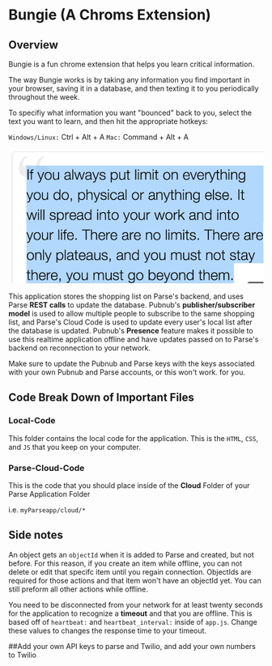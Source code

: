 # Bungie (A Chroms Extension)  
## Overview   
Bungie is a fun chrome extension that helps you learn critical information.  

The way Bungie works is by taking any information you find important in your browser, saving it in a database, and then texting it to you periodically throughout the week.  

To specifiy what information you want "bounced" back to you, select the text you want to learn, and then hit the appropriate hotkeys:  

`Windows/Linux:` Ctrl + Alt + A
`Mac:` Command + Alt + A  

![image of text selection](./README_images/selected.png "Selected Text")

This application stores the shopping list on Parse's backend, and uses Parse **REST calls** to update the database. Pubnub's **publisher/subscriber model** is used to allow multiple people to subscribe to the same shopping list, and Parse's Cloud Code is used to update every user's local list after the database is updated. Pubnub's **Presence** feature makes it possible to use this realtime application offline and have updates passed on to Parse's backend on reconnection to your network.  

Make sure to update the Pubnub and Parse keys with the keys associated with your own Pubnub and Parse accounts, or this won't work. for you.


## Code Break Down of Important Files  
### Local-Code  
This folder contains the local code for the application. This is the `HTML`, `CSS`, and `JS` that you keep on your computer.  

### Parse-Cloud-Code  
This is the code that you should place inside of the **Cloud** Folder of your Parse Application Folder  

i.e. `myParseapp/cloud/*`

## Side notes  

An object gets an `objectId` when it is added to Parse and created, but not before. For this reason, if you create an item while offline, you can not delete or edit that specifc item until you regain connection. ObjectIds are required for those actions and that item won't have an objectId yet. You can still preform all other actions while offline.  

You need to be disconnected from your network for at least twenty seconds for the application to recognize a **timeout** and that you are offline. This is based off of `heartbeat:` and `heartbeat_interval:` inside of `app.js`.  Change these values to changes the response time to your timeout.

##Add your own API keys to parse and Twilio, and add your own numbers to Twilio